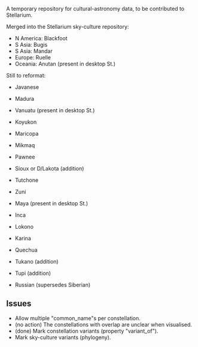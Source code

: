 A temporary repository for cultural-astronomy data, to be contributed to Stellarium.

Merged into the Stellarium sky-culture repository:

* N America: Blackfoot
* S Asia: Bugis
* S Asia: Mandar
* Europe: Ruelle
* Oceania: Anutan (present in desktop St.)

Still to reformat:

* Javanese
* Madura
* Vanuatu (present in desktop St.)

* Koyukon
* Maricopa
* Mikmaq
* Pawnee
* Sioux or D/Lakota (addition)
* Tutchone
* Zuni

* Maya (present in desktop St.)

* Inca
* Lokono
* Karina
* Quechua
* Tukano (addition)
* Tupi (addition)

* Russian (supersedes Siberian)

## Issues

* Allow multiple "common_name"s per constellation.
* (no action) The constellations with overlap are unclear when visualised.
* (done) Mark constellation variants (property "variant_of").
* Mark sky-culture variants (phylogeny).
